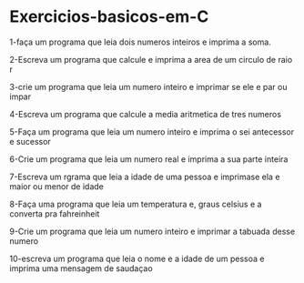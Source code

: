 # Exercicios-basicos-em-C

1-faça um programa que leia dois numeros inteiros e imprima a soma.

2-Escreva um programa que calcule e imprima a area de um circulo de raio r

3-crie um programa que leia um numero inteiro e imprimar se ele e par ou impar

4-Escreva um programa que calcule a media aritmetica de tres numeros

5-Faça um programa que leia um numero inteiro e imprima o sei antecessor e sucessor

6-Crie um programa que leia um numero real e imprima a sua parte inteira

7-Escreva um rgrama que leia a idade de uma pessoa e imprimase ela e maior ou menor de idade

8-Faça uma programa que leia um temperatura e, graus celsius e a converta pra fahreinheit

9-Crie um programa que leia um numero inteiro e imprimar a tabuada desse numero

10-escreva um programa que leia o nome e a idade de um pessoa 
e imprima uma mensagem de saudaçao
